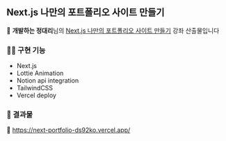 ## Next.js 나만의 포트폴리오 사이트 만들기
🐶 **개발하는 정대리**님의 [Next.js 나만의 포트폴리오 사이트 만들기](https://ppak-coders.teachable.com/p/next-js-portfolio) 강좌 산출물입니다  

### 👩‍💻  구현 기능
- Next.js
- Lottie Animation
- Notion api integration
- TailwindCSS
- Vercel deploy  

### 🌈 결과물
🔗 https://next-portfolio-ds92ko.vercel.app/
